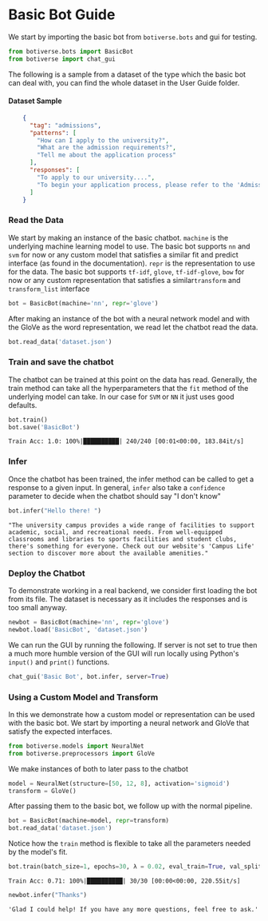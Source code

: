 # Basic Bot Guide

We start by importing the basic bot from `botiverse.bots` and gui for testing.


```python
from botiverse.bots import BasicBot
from botiverse import chat_gui
```

The following is a sample from a dataset of the type which the basic bot can deal with, you can find the whole dataset in the User Guide folder.

#### Dataset Sample

```json
    {
      "tag": "admissions",
      "patterns": [
        "How can I apply to the university?",
        "What are the admission requirements?",
        "Tell me about the application process"
      ],
      "responses": [
        "To apply to our university....",
        "To begin your application process, please refer to the 'Admissions'..."
      ]
    }
```

### Read the Data

We start by making an instance of the basic chatbot. `machine` is the underlying machine learning model to use. The basic bot supports `nn` and `svm` for now or any custom model that satisfies a similar fit and predict interface (as found in the documentation). `repr` is the representation to use for the data. The basic bot supports `tf-idf`, `glove`, `tf-idf-glove`, `bow` for now or any custom representation that satisfies a similar`transform` and `transform_list` interface


```python
bot = BasicBot(machine='nn', repr='glove')
```

After making an instance of the bot with a neural network model and with the GloVe as the word representation, we read let the chatbot read the data.


```python
bot.read_data('dataset.json')
```

### Train and save the chatbot

The chatbot can be trained at this point on the data has read. Generally, the train method can take all the hyperparameters that the `fit` method of the underlying model can take. In our case for `SVM` or `NN` it just uses good defaults.


```python
bot.train()
bot.save('BasicBot')
```

    Train Acc: 1.0: 100%|██████████| 240/240 [00:01<00:00, 183.84it/s] 


### Infer

Once the chatbot has been trained, the infer method can be called to get a response to a given input. In general, `infer` also take a `confidence` parameter to decide when the chatbot should say "I don't know"


```python
bot.infer("Hello there! ")
```




    "The university campus provides a wide range of facilities to support academic, social, and recreational needs. From well-equipped classrooms and libraries to sports facilities and student clubs, there's something for everyone. Check out our website's 'Campus Life' section to discover more about the available amenities."



### Deploy the Chatbot

To demonstrate working in a real backend, we consider first loading the bot from its file. The dataset is necessary as it includes the responses and is too small anyway.


```python
newbot = BasicBot(machine='nn', repr='glove')
newbot.load('BasicBot', 'dataset.json')
```

We can run the GUI by running the following. If server is not set to true then a much more humble version of the GUI will run locally using Python's `input()` and `print()` functions.




```python
chat_gui('Basic Bot', bot.infer, server=True)
```

### Using a Custom Model and Transform

In this we demonstrate how a custom model or representation can be used with the basic bot. We start by importing a neural network and GloVe that satisfy the expected interfaces.


```python
from botiverse.models import NeuralNet
from botiverse.preprocessors import GloVe
```

We make instances of both to later pass to the chatbot


```python
model = NeuralNet(structure=[50, 12, 8], activation='sigmoid')
transform = GloVe()
```

After passing them to the basic bot, we follow up with the normal pipeline.


```python
bot = BasicBot(machine=model, repr=transform)
bot.read_data('dataset.json')
```

Notice how the `train` method is flexible to take all the parameters needed by the model's fit.


```python
bot.train(batch_size=1, epochs=30, λ = 0.02, eval_train=True, val_split=0.0)
```

    Train Acc: 0.71: 100%|██████████| 30/30 [00:00<00:00, 220.55it/s]



```python
newbot.infer("Thanks")
```




    'Glad I could help! If you have any more questions, feel free to ask.'



